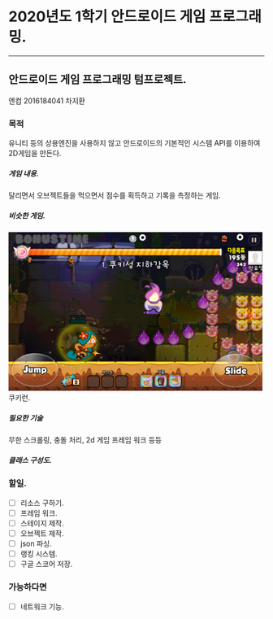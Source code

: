 # 2020년도 1학기 안드로이드 게임 프로그래밍.
---
## 안드로이드 게임 프로그래밍 텀프로젝트.

엔컴 2016184041 차지환 

### 목적
유니티 등의 상용엔진을 사용하지 않고 안드로이드의 기본적인 시스템 API를 이용하여 2D게임을 만든다.


##### 게임 내용.
달리면서 오브젝트들을 먹으면서 점수를 획득하고 기록을 측정하는 게임.


##### 비슷한 게임.
<img src="img/unnamed.png" width="500px" alt="sample image"></br>
쿠키런.


##### 필요한 기술
무한 스크롤링, 충돌 처리, 2d 게임 프레임 워크 등등 


##### 클래스 구성도.





### 할일.
- [ ] 리소스 구하기.
- [ ] 프레임 워크.
- [ ] 스테이지 제작.
- [ ] 오브젝트 제작.
- [ ] json 파싱.
- [ ] 랭킹 시스템.
- [ ] 구글 스코어 저장.
### 가능하다면
- [ ] 네트워크 기능.
